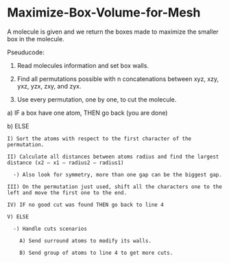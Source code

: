# Maximize-Box-Volume-for-Mesh
A molecule is given and we return the boxes made to maximize the smaller box in the molecule.

Pseuducode:

1. Read molecules information and set box walls.

2. Find all permutations possible with n concatenations between xyz, xzy, yxz, yzx, zxy, and zyx.

3. Use every permutation, one by one, to cut the molecule.

a) IF a box have one atom, THEN go back (you are done)

  b) ELSE
  
    I) Sort the atoms with respect to the first character of the permutation.
    
    II) Calculate all distances between atoms radius and find the largest distance (x2 – x1 – radius2 – radius1)
    
      -) Also look for symmetry, more than one gap can be the biggest gap.
      
    III) On the permutation just used, shift all the characters one to the left and move the first one to the end.
    
    IV) IF no good cut was found THEN go back to line 4
    
    V) ELSE
    
      -) Handle cuts scenarios
      
        A) Send surround atoms to modify its walls.
        
        B) Send group of atoms to line 4 to get more cuts.
